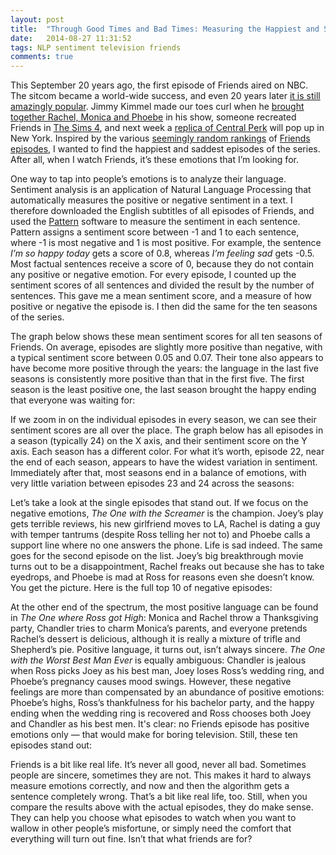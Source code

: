 ```yaml
---
layout: post
title:  "Through Good Times and Bad Times: Measuring the Happiest and Saddest Episodes of Friends"
date:   2014-08-27 11:31:52
tags: NLP sentiment television friends
comments: true
---
```

<p>This September 20 years ago, the first episode of Friends aired on NBC. 
The sitcom became a world-wide success, and even 20 years later <a href="http://www.theguardian.com/tv-and-radio/2014/sep/03/friends-after-all-these-years-20th-anniversary-sitcom">it is still amazingly popular</a>. Jimmy Kimmel made our toes curl when he <a href="https://www.youtube.com/watch?v=i4H2JHp5XOQ">brought together Rachel, Monica and Phoebe</a> in his show, someone recreated Friends in <a href="http://www.buzzfeed.com/josephbernstein/someone-recreated-all-of-friends-in-the-sims-4-and-it-is-per#1cfie92">The Sims 4</a>, and next week a <a href="http://variety.com/2014/tv/news/friends-20th-anniversary-central-perk-replica-coffee-new-york-1201291937/">replica of Central Perk</a> will pop up in New York. Inspired by the various <a href="http://rankings.gawker.com/every-episode-of-friends-ranked-1629809447">seemingly random rankings</a> of <a href="http://metro.co.uk/2014/09/03/friends-turns-20-20-episodes-you-need-to-watch-4854407/">Friends episodes</a>, I wanted to find the happiest and saddest episodes of the series. After all, when I watch Friends, it’s these emotions
that I’m looking for. 
</p>

<p>One way to tap into people’s emotions is to analyze their language. Sentiment analysis 
is an application of Natural Language Processing that automatically 
measures the positive or negative sentiment in a text. I therefore downloaded the English subtitles of all episodes of Friends, and used the 
<a href="http://www.clips.ua.ac.be/pages/pattern-en">Pattern</a> software to measure the 
sentiment in each sentence. Pattern assigns a sentiment score between -1 and 1 to each sentence, where
-1 is most negative and 1 is most positive. For example, the sentence <em>I’m so happy today</em> gets a score
of 0.8, whereas <em>I’m feeling sad</em> gets -0.5. Most factual sentences receive a score of 0, because they 
do not contain any positive or negative emotion. For every episode, I counted up the sentiment scores of all sentences and 
divided the result by the number of sentences. This gave me a mean sentiment score, and a measure of 
how positive or negative the episode is. I then did the same for the ten seasons of the series.</p>

<p class="nomargin">The graph below shows these mean sentiment scores for all ten seasons of Friends. 
On average, episodes are slightly more positive than negative, with a typical sentiment score between 0.05 and 0.07.
Their tone also appears to have become more positive through the years: the language in the last five
seasons is consistently more positive than that in the first five. 
The first season is the least positive one, the last season brought the happy ending
that everyone was waiting for:</p>

<div id='seasonChart'></div>

<p class="nomargin">If we zoom in on the individual episodes in every season, we can see their  
sentiment scores are all over the place. The graph below has all episodes in a season (typically 24) on the 
X axis, and their sentiment score on the Y axis. Each season has a different color. For what it’s worth, episode 22, 
near the end of each season, appears to have the widest variation in sentiment. Immediately 
after that, most seasons end in a balance of emotions, with very little variation between 
episodes 23 and 24 across the seasons:</p>

<div id='seasonSentiment'></div>

<p class="nomargin">Let’s take a look at the single episodes that stand out. If we focus on the 
negative emotions, <em>The One with the Screamer</em> is the champion.
Joey’s play gets terrible reviews, his new girlfriend moves to LA, 
Rachel is dating a guy with temper tantrums (despite Ross telling her not to) and Phoebe calls 
a support line where no one answers the phone. Life is sad indeed.  
The same goes for the second episode on the list. Joey’s big breakthrough movie 
turns out to be a disappointment, Rachel freaks out because she has to take eyedrops, and 
Phoebe is mad at Ross for reasons even she doesn’t know. You get the picture. Here is the full 
top 10 of negative episodes:</p>

<div id='sadEpisodes'></div>

<p class="nomargin">At the other end of the spectrum, the most positive language can be found in 
<em>The One where Ross got High</em>: 
Monica and Rachel throw a Thanksgiving party, Chandler tries to charm Monica’s parents,  
and everyone pretends Rachel’s dessert is delicious, although it is really a mixture of trifle
and Shepherd’s pie. Positive language, it turns out, isn’t always sincere. <em>The One with the Worst Best Man Ever</em> is equally 
ambiguous: Chandler is jealous when Ross picks Joey as his best man, Joey loses Ross’s wedding ring,
and Phoebe’s pregnancy causes mood swings. However, these negative feelings are more than compensated by an abundance of positive emotions: Phoebe’s highs, Ross’s thankfulness for his bachelor party, and the happy ending when the
wedding ring is recovered and Ross chooses both Joey and Chandler as his best men. It's clear: no Friends episode
has positive emotions only &mdash; that would make for boring television. Still, these ten episodes stand out:
</p>

<div id='happyEpisodes'></div>

<p>Friends is a bit like real life. It’s never all good, never all bad. Sometimes people are sincere, 
sometimes they are not. This makes it hard to always measure emotions correctly, and now and then the 
algorithm gets a sentence completely wrong. That’s a bit like real life, too. Still, when you compare
the results above with the actual episodes, they do make sense. They can help you choose what episodes to 
watch when you want to wallow in other people’s misfortune, or simply need the comfort that 
everything will turn out fine. Isn’t that what friends are for?</p>


<script type="text/javascript" src="https://www.google.com/jsapi"></script>
<script type="text/javascript">
      google.load('visualization', '1', {packages: ['corechart']});
</script>
<script type="text/javascript">
      function drawVisualization() {
        // Create and populate the data table.
        var data = google.visualization.arrayToDataTable([
          ['Season','Average Sentiment',{ role: 'style' }],
          ['Season 1',  0.0533262489913, 'blue'],
          ['Season 2',  0.0537777134577, 'blue'],
          ['Season 3',  0.0550003420029, 'blue'],
          ['Season 4',  0.0575138289955, 'blue'],
          ['Season 5',  0.0561693703898, 'blue'],
          ['Season 6',  0.0642795403317, 'blue'],
          ['Season 7',  0.0630630529526, 'blue'],
          ['Season 8',  0.061232211108, 'blue'],
          ['Season 9',  0.0632837732746, 'blue'],
          ['Season 10',  0.0654210569296, 'blue'],
        ]);
        
        // Create and draw the visualization.
        new google.visualization.ColumnChart(document.getElementById('seasonChart')).
            draw(data,
                 {title:"Season Sentiment",
                  width:600, height:400,
                  vAxis: {minValue: 0},
                  legend: { position: "none" }}
            );
      }
      google.setOnLoadCallback(drawVisualization);
</script>

<script type="text/javascript">
      google.setOnLoadCallback(drawChart);
      function drawChart() {
        var data = google.visualization.arrayToDataTable([
          ['Episode', 'Season 1', 'Season 2', 'Season 3', 'Season 4', 'Season 5', 'Season 6', 'Season 7', 'Season 8', 'Season 9',
          'Season 10'],
          [1, 0.0581879450562, 0.0371380751032, 0.0453028636319, 0.0189530716352, 0.0505310346219, 0.0689167819173, 0.0597376194067, 0.0865770152795, 0.0393075372055, 0.0598393736934],
            [2, 0.0585417989961, 0.0526675265374, 0.0627749317196, 0.0699466247459, 0.0297608121046, 0.0645150563479, 0.0353632279861, 0.057126512267, 0.0574943190247, 0.0637188993473],
[3, 0.0542749895922, 0.0278443178399, 0.0405631687937, 0.0447949468885, 0.0672142149965, 0.0806193357558, 0.0566530399176, 0.0793356778293, 0.0783996709647, 0.0655948623136],
            [4, 0.0553730492885, 0.0761401949137, 0.0378426578838, 0.0686710598647, 0.0891952796062, 0.0390044198759, 0.0613563152534, 0.076011578437, 0.0589287544661, 0.0826105716404],
            [5, 0.0491602297485, 0.0505851337449, 0.0586372618461, 0.0454989303332, 0.0359338608516, 0.0755650644645, 0.0807070044786, 0.0614088128434, 0.0647004105146, 0.0688086704216],
            [6, 0.048949105394, 0.0447994992628, 0.063591353483, 0.0673732512562, 0.0339506878071, 0.0493585409271, 0.0899261247553, 0.0650831616085, 0.0632715024967, 0.028145399265],
            [7, 0.0588953433012, 0.0582545655051, 0.0628762406644, 0.0644368698285, 0.0690122170533, 0.0607566434814, 0.0477599410898, 0.0500287309402, 0.0794341608369, 0.0866124449888],
            [8, 0.0727893648334, 0.0485749399262, 0.0614548124098, 0.035132187854, 0.0366237590364, 0.0677582905153, 0.0384946800016, 0.0445795042533, 0.0593419667748, 0.0432795730668],
            [9, 0.0488485264735, 0.0621402182411, 0.0494725421908, 0.0773913530119, 0.0390356053533, 0.0998679013274, 0.0739405621921, 0.0346955332484, 0.0626378440928, 0.0806028805132],
            [10, 0.0645726587302, 0.0348943998944, 0.0484516634279, 0.0523583925068, 0.0626469567189, 0.0650471369235, 0.061862539112, 0.0686715145788, 0.0672598246589, 0.0474604021284],
            [11, 0.031577721181, 0.0571287220816, 0.0566681175105, 0.0614726097956, 0.0726685535731, 0.0735471565088, 0.0416937229437, 0.0572222567045, 0.0620324472035, 0.0463660906489],
            [12, 0.0606764998829, 0.0452918426476, 0.0564599064167, 0.0485979345678, 0.0394734364473, 0.0663702378748, 0.0511301539621, 0.0496344573183, 0.0776586825583, 0.0635949239464],
            [13, 0.0440183158556, 0.0452918426476, 0.0591076629434, 0.0550912790913, 0.0593778008832, 0.0527869683227, 0.0490241934416, 0.0396676748351, 0.0466574264715, 0.0871842113576],
            [14, 0.070215802661, 0.0567939919684, 0.0418068507152, 0.0403091126679, 0.081795223803, 0.04580699339, 0.069691896645, 0.0886984720279, 0.0319268220756, 0.0570315494808],
            [15, 0.0802448946343, 0.0477051240327, 0.0497421634947, 0.0381989228529, 0.0672559585703, 0.0551597700318, 0.0903137278227, 0.0537581799175, 0.0720934835367, 0.0822150352541],
            [16, 0.048194625774, 0.0558716842571, 0.056341784056, 0.0654008304306, 0.0717004975367, 0.0551597700318, 0.0714783675913, 0.0646215164216, 0.0512919951219, 0.0836295787824],
            [17, 0.048194625774, 0.0570524089188, 0.0487350624661, 0.0842132731436, 0.0511889201954, 0.0596946332437, 0.0815979875756, 0.0441772840298, 0.0458665342251, 0.065463500954],
            [18, 0.0544456076803, 0.0857402987618, 0.0666754455651, 0.0587333036174, 0.0682891525093, 0.0531769827883, 0.0758296671711, 0.0880383968868, 0.0872355561365, 0.065463500954],
            [19, 0.0495151934786, 0.0459421714875, 0.0854827980692, 0.048660192147, 0.0650127432423, 0.0831084824772, 0.0674852599236, 0.0628465888278, 0.0739836738193, null],
            [20, 0.035785263479, 0.0764097036431, 0.0597334047707, 0.0671027900824, 0.0586190803818, 0.0555995181597, 0.0542539804515, 0.0619641327216, 0.0635592720462, null],
            [21, 0.0205192680683, 0.0434580350205, 0.0742197821372, 0.0686137171662, 0.067050673292, 0.0590718818738, 0.0660427480421, 0.060609421841, 0.0619767661494, null],
            [22, 0.0556718784394, 0.0654140737734, 0.0162987325883, 0.0963717777163, 0.017723152058, 0.0754284052005, 0.061251132791, 0.0610978104369, 0.08222037575, null],
            [23, 0.0503609951287, 0.0430149670775, 0.0491840665303, 0.045495635692, 0.0578358983225, 0.068017593856, 0.0648563253553, 0.0545137190658, 0.0682477591853, null],
            [24, 0.0556846491228, 0.0640255148892, 0.050642569341, 0.045495635692, 0.0578358983225, 0.0592516323667, 0.0648563253553, 0.0592051142725, 0.0682477591853, null]
        ]);

        var options = {
          title: 'Episode Sentiment',
          hAxis: {title: 'Episode', minValue: 0},
          vAxis: {title: 'Sentiment', minValue: 0},
	  width: 600,
	  height: 400
        };

        var chart = new google.visualization.ScatterChart(document.getElementById('seasonSentiment'));

        chart.draw(data, options);
      }
</script>

<script type="text/javascript">
      google.setOnLoadCallback(drawChart);
      function drawChart() {
        var data = google.visualization.arrayToDataTable([
          ['Episode', 'Sentiment', { role: 'style' }, { role: 'annotation' } ],
          ['70 (S03E22)' ,  0.016298732588273402, 'red', 'The One with the Screamer'],
          ['119 (S05E22)',  0.017723152057981917, 'red', "The One with Joey's Big Break"],
          ['74 (S04E01)' ,  0.018953071635232438, 'red', 'The One with the Jellyfish'],
          ['21 (S01E21)' ,  0.020519268068344282, 'red', 'The One with the Fake Monica'],
          ['27 (S02E03)' ,  0.02784431783987471, 'red', 'The One Where Heckles Dies'],
          ['224 (S10E06)',  0.02814539926500356, 'red', "The One with Ross's Grant"],
          ['99 (S05E02)' ,  0.0297608121045621, 'red', 'The One with All the Kissing'],
          ['11 (S01E11)' ,  0.03157772118101459, 'red', 'The One with Mrs. Bing'],
          ['208 (S09E14)',  0.03192682207563157, 'red', 'The One with the Blind Dates'],
          ['103 (S05E06)',  0.033950687807070785, 'red', 'The One with the Yeti'],
        ]);

        var options = {
          title: 'Top 10 Most Negative Friends Episodes',
	  width: 700,
	  height: 400,
          vAxis: {title: 'Episode'},
          hAxis: {minValue: 0, maxValue:0.035},
          legend: { position: "none" }
        };

        var chart = new google.visualization.BarChart(document.getElementById('sadEpisodes'));

        chart.draw(data, options);
      }
</script>

<script type="text/javascript">
      google.setOnLoadCallback(drawChart);
      function drawChart() {
        var data = google.visualization.arrayToDataTable([
          ['Episode', 'Sentiment', { role: 'style' }, { role: 'annotation' } ],
          ['130 (S06E09)' ,  0.0998679013274184, 'green', 'The One Where Ross Got High'],
          ['95 (S04E22)',  0.09637177771625448, 'green', "The One with the Worst Best Man Ever"],
          ['161 (S07E15)' ,  0.09031372782268844, 'green', "The One with Joey's New Brain"],
          ['152 (S07E06)' ,  0.0899261247553327, 'green', 'The One with the Nap Partners'],
          ['101 (S05E04)' ,  0.08919527960623853, 'green', 'The One Where Phoebe Hates PBS'],
          ['184 (S08E14)',  0.0886984720278671, 'green', "The One with the Secret Closet"],
          ['188 (S08E18)' ,  0.08803839688680119, 'green', 'The One in Massapequa'],
          ['212 (S09E18)' ,  0.08723555613653926, 'green', 'The One with the Lottery'],
          ['231 (S10E13)',  0.08718421135755809, 'green', 'The One Where Joey Speaks French'],
          ['225 (S10E07)',  0.08661244498877951, 'green', 'The One with the Home Study'],
        ]);

        var options = {
          title: 'Top 10 Most Positive Friends Episodes',
	  width: 700,
	  height: 400,
          vAxis: {title: 'Episode'},
          hAxis: {minValue: 0},
          legend: { position: "none" }
        };

        var chart = new google.visualization.BarChart(document.getElementById('happyEpisodes'));

        chart.draw(data, options);
      }
</script>


<script src="http://d3js.org/d3.v3.js"></script>
<script type="text/javascript"></script>

